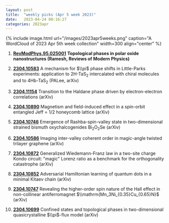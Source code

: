 ```yaml
---
layout: post
title:  "weekly picks (Apr 5 week 2023)"
date:   2023-04-24 00:16:27
categories: 2023apr
---
```



{% include image.html url="/images/2023apr5weeks.png" caption="A WordCloud of 2023 Apr 5th week collection" width=300 align="center" %}

1. **[RevModPhys.95.025001](https://link.aps.org/doi/10.1103/RevModPhys.95.025001)** **Topological phases in polar oxide nanostructures (Ramesh, Reviews of Modern Physics)**



1. **[2304.10583](http://arxiv.org/abs/2304.10583)** A mechanism for $\\pi$ phase shifts in Little-Parks experiments: application to 2H-TaS$_2$ intercalated with chiral molecules and to 4Hb-TaS$_2$ (PALee, arXiv)

1. **[2304.11154](http://arxiv.org/abs/2304.11154)** Transition to the Haldane phase driven by electron-electron correlations (arXiv)

1. **[2304.10890](http://arxiv.org/abs/2304.10890)** Magnetism and field-induced effect in a spin-orbit entangled Jeff = 1/2 honeycomb lattice (arXiv)

1. **[2304.10746](http://arxiv.org/abs/2304.10746)** Emergence of Rashba-spin-valley state in two-dimensional strained bismuth oxychalcogenides Bi$_{2}$O$_{2}$Se (arXiv)

1. **[2304.10586](http://arxiv.org/abs/2304.10586)** Imaging inter-valley coherent order in magic-angle twisted trilayer graphene (arXiv)

1. **[2304.10872](http://arxiv.org/abs/2304.10872)** Generalized Wiedemann-Franz law in a two-site charge Kondo circuit: \"magic\" Lorenz ratio as a benchmark for the orthogonality catastrophe (arXiv)

1. **[2304.10852](http://arxiv.org/abs/2304.10852)** Adversarial Hamiltonian learning of quantum dots in a minimal Kitaev chain (arXiv)

1. **[2304.10747](http://arxiv.org/abs/2304.10747)** Revealing the higher-order spin nature of the Hall effect in non-collinear antiferromagnet $\\mathrm{Mn_3Ni_{0.35}Cu_{0.65}N}$ (arXiv)

1. **[2304.10699](http://arxiv.org/abs/2304.10699)** Confined states and topological phases in two-dimensional quasicrystalline $\\pi$-flux model (arXiv)
